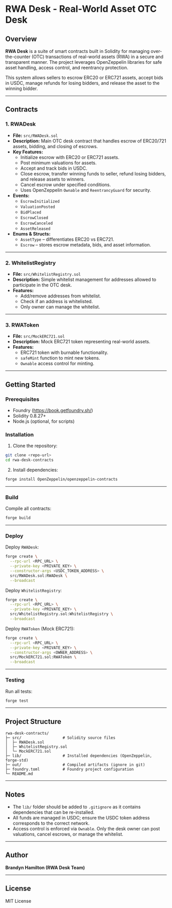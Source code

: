 # RWA Desk - Real-World Asset OTC Desk

## Overview

**RWA Desk** is a suite of smart contracts built in Solidity for managing over-the-counter (OTC) transactions of real-world assets (RWA) in a secure and transparent manner. The project leverages OpenZeppelin libraries for safe asset handling, access control, and reentrancy protection.

This system allows sellers to escrow ERC20 or ERC721 assets, accept bids in USDC, manage refunds for losing bidders, and release the asset to the winning bidder.

---

## Contracts

### 1. RWADesk

- **File:** `src/RWADesk.sol`
- **Description:** Main OTC desk contract that handles escrow of ERC20/721 assets, bidding, and closing of escrows.
- **Key Features:**
  - Initialize escrow with ERC20 or ERC721 assets.
  - Post minimum valuations for assets.
  - Accept and track bids in USDC.
  - Close escrow, transfer winning funds to seller, refund losing bidders, and release assets to winners.
  - Cancel escrow under specified conditions.
  - Uses OpenZeppelin `Ownable` and `ReentrancyGuard` for security.
- **Events:**
  - `EscrowInitialized`
  - `ValuationPosted`
  - `BidPlaced`
  - `EscrowClosed`
  - `EscrowCanceled`
  - `AssetReleased`
- **Enums & Structs:**
  - `AssetType` – differentiates ERC20 vs ERC721.
  - `Escrow` – stores escrow metadata, bids, and asset information.

---

### 2. WhitelistRegistry

- **File:** `src/WhitelistRegistry.sol`
- **Description:** Simple whitelist management for addresses allowed to participate in the OTC desk.
- **Features:**
  - Add/remove addresses from whitelist.
  - Check if an address is whitelisted.
  - Only owner can manage the whitelist.

---

### 3. RWAToken

- **File:** `src/MockERC721.sol`
- **Description:** Mock ERC721 token representing real-world assets.
- **Features:**
  - ERC721 token with burnable functionality.
  - `safeMint` function to mint new tokens.
  - `Ownable` access control for minting.

---

## Getting Started

### Prerequisites

- Foundry (https://book.getfoundry.sh/)
- Solidity 0.8.27+
- Node.js (optional, for scripts)

### Installation

1. Clone the repository:

```bash
git clone <repo-url>
cd rwa-desk-contracts
```

2. Install dependencies:

```bash
forge install OpenZeppelin/openzeppelin-contracts
```

---

### Build

Compile all contracts:

```bash
forge build
```

---

### Deploy

Deploy `RWADesk`:

```bash
forge create \
  --rpc-url <RPC_URL> \
  --private-key <PRIVATE_KEY> \
  --constructor-args <USDC_TOKEN_ADDRESS> \
  src/RWADesk.sol:RWADesk \
  --broadcast
```

Deploy `WhitelistRegistry`:

```bash
forge create \
  --rpc-url <RPC_URL> \
  --private-key <PRIVATE_KEY> \
  src/WhitelistRegistry.sol:WhitelistRegistry \
  --broadcast
```

Deploy `RWAToken` (Mock ERC721):

```bash
forge create \
  --rpc-url <RPC_URL> \
  --private-key <PRIVATE_KEY> \
  --constructor-args <OWNER_ADDRESS> \
  src/MockERC721.sol:RWAToken \
  --broadcast
```

---

### Testing

Run all tests:

```bash
forge test
```

---

## Project Structure

```
rwa-desk-contracts/
├─ src/                  # Solidity source files
│  ├─ RWADesk.sol
│  ├─ WhitelistRegistry.sol
│  └─ MockERC721.sol
├─ lib/                  # Installed dependencies (OpenZeppelin, forge-std)
├─ out/                  # Compiled artifacts (ignore in git)
├─ foundry.toml          # Foundry project configuration
└─ README.md
```

---

## Notes

- The `lib/` folder should be added to `.gitignore` as it contains dependencies that can be re-installed.
- All funds are managed in USDC; ensure the USDC token address corresponds to the correct network.
- Access control is enforced via `Ownable`. Only the desk owner can post valuations, cancel escrows, or manage the whitelist.

---

## Author

**Brandyn Hamilton (RWA Desk Team)**

---

## License

MIT License
